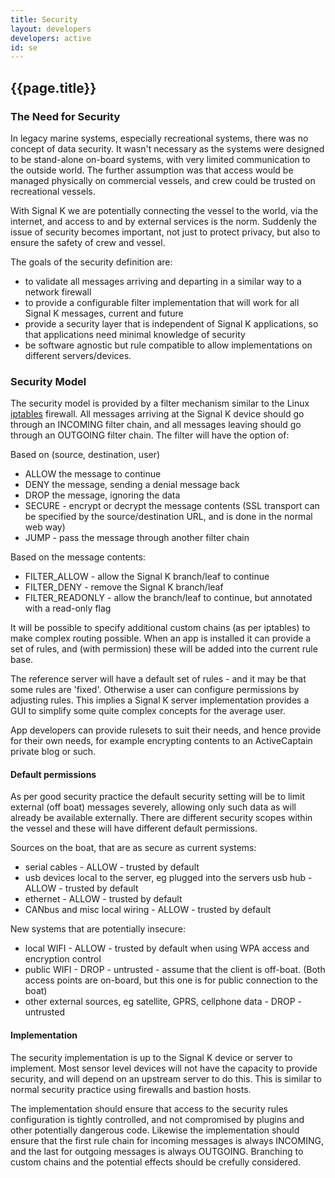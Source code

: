 ```yaml
---
title: Security
layout: developers
developers: active
id: se
---
```


## {{page.title}}

### The Need for Security

In legacy marine systems, especially recreational systems, there was no concept of data security. It wasn't necessary as
the systems were designed to be stand-alone on-board systems, with very limited communication to the outside world. The
further assumption was that access would be managed physically on commercial vessels, and crew could be trusted on
recreational vessels.

With Signal K we are potentially connecting the vessel to the world, via the internet, and access to and by external
services is the norm. Suddenly the issue of security becomes important, not just to protect privacy, but also to ensure
the safety of crew and vessel.

The goals of the security definition are:

* to validate all messages arriving and departing in a similar way to a network firewall
* to provide a configurable filter implementation that will work for all Signal K messages, current and future
* provide a security layer that is independent of Signal K applications, so that applications need minimal knowledge of
  security
* be software agnostic but rule compatible to allow implementations on different servers/devices.

### Security Model

The security model is provided by a filter mechanism similar to the Linux
[iptables](http://www.netfilter.org/projects/iptables/index.html) firewall. All messages arriving at the Signal K device
should go through an INCOMING filter chain, and all messages leaving should go through an OUTGOING filter chain. The
filter will have the option of:

Based on (source, destination, user)

* ALLOW the message to continue
* DENY the message, sending a denial message back
* DROP the message, ignoring the data
* SECURE - encrypt or decrypt the message contents (SSL transport can be specified by the source/destination URL, and
  is done in the normal web way)
* JUMP - pass the message through another filter chain

Based on the message contents:

* FILTER_ALLOW - allow the Signal K branch/leaf to continue
* FILTER_DENY - remove the Signal K branch/leaf
* FILTER_READONLY - allow the branch/leaf to continue, but annotated with a read-only flag

It will be possible to specify additional custom chains (as per iptables) to make complex routing possible. When an app
is installed it can provide a set of rules, and (with permission) these will be added into the current rule base.

The reference server will have a default set of rules - and it may be that some rules are 'fixed'. Otherwise a user can
configure permissions by adjusting rules. This implies a Signal K server implementation provides a GUI to simplify some
quite complex concepts for the average user.

App developers can provide rulesets to suit their needs, and hence provide for their own needs, for example encrypting
contents to an ActiveCaptain private blog or such.

#### Default permissions

As per good security practice the default security setting will be to limit external (off boat) messages severely,
allowing only such data as will already be available externally. There are different security scopes within the vessel
and these will have different default permissions.

Sources on the boat, that are as secure as current systems:

* serial cables - ALLOW - trusted by default
* usb devices local to the server, eg plugged into the servers usb hub -  ALLOW - trusted by default
* ethernet -  ALLOW - trusted by default
* CANbus and misc local wiring - ALLOW -  trusted by default

New systems that are potentially insecure:

* local WIFI - ALLOW - trusted by default when using WPA access and encryption control
* public WIFI - DROP - untrusted - assume that the client is off-boat. (Both access points are on-board, but this one is
  for public connection to the boat)
* other external sources, eg satellite, GPRS, cellphone data - DROP - untrusted

#### Implementation

The security implementation is up to the Signal K device or server to implement.  Most sensor level devices will not
have the capacity to provide security, and will depend on an upstream server to do this. This is similar to normal
security practice using firewalls and bastion hosts.

The implementation should ensure that access to the security rules configuration is tightly controlled, and not
compromised by plugins and other potentially dangerous code. Likewise the implementation should ensure that the first
rule chain for incoming messages is always INCOMING, and the last for outgoing messages is always OUTGOING. Branching to
custom chains and the potential effects should be crefully considered.
